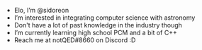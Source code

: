 - Elo, I’m @sidoreon
- I’m interested in integrating computer science with astronomy
- Don't have a lot of past knowledge in the industry though
- I’m currently learning high school PCM and a bit of C++
- Reach me at notQED#8660 on Discord :D

<!---
sidoreon/sidoreon is a ✨ special ✨ repository because its `README.md` (this file) appears on your GitHub profile.
You can click the Preview link to take a look at your changes.
--->
